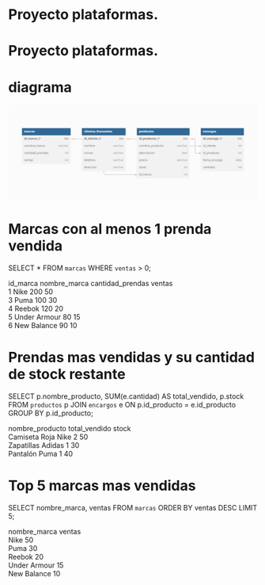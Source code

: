 # Proyecto plataformas.

# Proyecto plataformas.

# diagrama
![alt text](./Tienda/Modelo/Diagrama%20de%20base%20de%20datos.PNG)


# Marcas con al menos 1 prenda vendida 
SELECT * FROM `marcas` WHERE `ventas` > 0;


id_marca	nombre_marca	cantidad_prendas	ventas	
1	Nike	200	50	
3	Puma	100	30	
4	Reebok	120	20	
5	Under Armour	80	15	
6	New Balance	90	10	


# Prendas mas vendidas y su cantidad de stock restante
SELECT p.nombre_producto, SUM(e.cantidad) AS total_vendido, p.stock 
FROM `productos` p
JOIN `encargos` e ON p.id_producto = e.id_producto
GROUP BY p.id_producto;


nombre_producto	total_vendido	stock	
Camiseta Roja Nike	2	50	
Zapatillas Adidas	1	30	
Pantalón Puma	1	40	


# Top 5 marcas mas vendidas
SELECT nombre_marca, ventas 
FROM `marcas` 
ORDER BY ventas DESC 
LIMIT 5;


nombre_marca	ventas   	
Nike	50	
Puma	30	
Reebok	20	
Under Armour	15	
New Balance	10	




